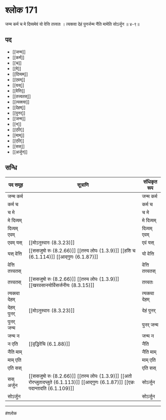 # श्लोक 171

जन्म कर्म च मे दिव्यमेवं यो वेत्ति तत्त्वतः ।
त्यक्त्वा देहं पुनर्जन्म नैति मामेति सोऽर्जुन ॥ ४-९॥


## पद 

- [[जन्म]]
- [[कर्म]]
- [[च]]
- [[मे]]
- [[दिव्यम्]]
- [[एवम्]]
- [[यस्]]
- [[वेत्ति]]
- [[तत्त्वतस्]]
- [[त्यक्त्वा]]
- [[देहम्]]
- [[पुनर्]]
- [[जन्म]]
- [[न]]
- [[एति]]
- [[माम्]]
- [[एति]]
- [[सस्]]
- [[अर्जुन]]

## सन्धि

| पद समूह | सूत्राणि | संधिकृत रूप |
| ----- | ----- | ----- |
| जन्म कर्म |  | जन्म कर्म |
| कर्म च |  | कर्म च |
| च मे |  | च मे |
| मे दिव्यम् |  | मे दिव्यम् |
| दिव्यम् एवम् |  | दिव्यम् एवम् |
| एवम् यस् |  [[मोऽनुस्वारः (8.3.23)]] | एवं यस् |
| यस् वेत्ति |  [[ससजुषो रुः (8.2.66)]] [[तस्य लोपः (1.3.9)]] [[हशि च (6.1.114)]] [[आद्गुणः (6.1.87)]] | यो वेत्ति |
| वेत्ति तत्त्वतस् |  | वेत्ति तत्त्वतस् |
| तत्त्वतस् |  [[ससजुषो रुः (8.2.66)]] [[तस्य लोपः (1.3.9)]] [[खरवसानयोर्विसर्जनीयः (8.3.15)]] | तत्त्वतः |
| त्यक्त्वा देहम् |  | त्यक्त्वा देहम् |
| देहम् पुनर् |  [[मोऽनुस्वारः (8.3.23)]] | देहं पुनर् |
| पुनर् जन्म |  | पुनर् जन्म |
| जन्म न |  | जन्म न |
| न एति |  [[वृद्धिरेचि (6.1.88)]] | नैति |
| नैति माम् |  | नैति माम् |
| माम् एति |  | माम् एति |
| एति सस् |  | एति सस् |
| सस् अर्जुन |  [[ससजुषो रुः (8.2.66)]] [[तस्य लोपः (1.3.9)]] [[अतो रोरप्लुतादप्लुते (6.1.113)]] [[आद्गुणः (6.1.87)]] [[एङः पदान्तादति (6.1.109)]] | सोऽर्जुन |
| सोऽर्जुन |  | सोऽर्जुन |


---

#श्लोक